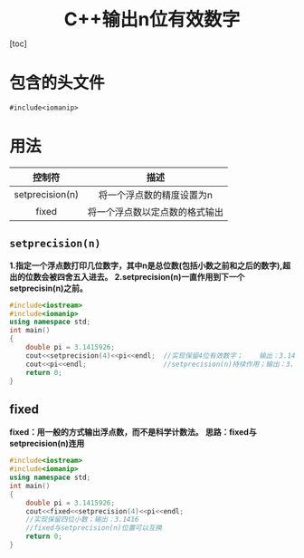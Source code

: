 <center><span style="font-size:2rem;font-weight:bold;">C++输出n位有效数字</span></center>

<div style="page-break-after: always;"></div>

[toc]

<div style="page-break-after: always;"></div>

# 包含的头文件

`#include<iomanip>`

# 用法

|     控制符      |              描述              |
| :-------------: | :----------------------------: |
| setprecision(n) |   将一个浮点数的精度设置为n    |
|      fixed      | 将一个浮点数以定点数的格式输出 |

## `setprecision(n)`

**1.指定一个浮点数打印几位数字，其中n是总位数(包括小数之前和之后的数字),超出的位数会被四舍五入进去。**
**2.setprecision(n)一直作用到下一个setprecisin(n)之前。**

```C++
#include<iostream>
#include<iomanip>
using namespace std;
int main()
{
	double pi = 3.1415926;
	cout<<setprecision(4)<<pi<<endl;  //实现保留4位有效数字；    输出：3.142
	cout<<pi<<endl;                   //setprecision(n)持续作用；输出：3.142
	return 0;
}
```

## fixed

**fixed：用一般的方式输出浮点数，而不是科学计数法。**
**思路：fixed与setprecision(n)连用**

```C++
#include<iostream>
#include<iomanip>
using namespace std;
int main()
{
	double pi = 3.1415926;
	cout<<fixed<<setprecision(4)<<pi<<endl; 
	//实现保留四位小数；输出：3.1416
	//fixed与setprecision(n)位置可以互换
	return 0;
}
```

